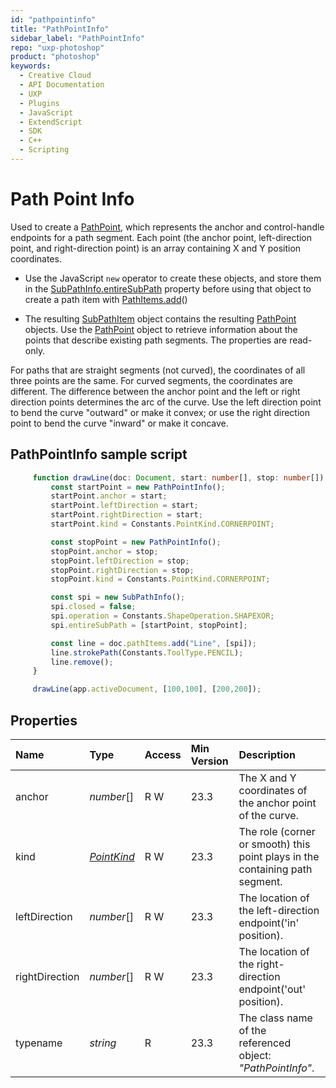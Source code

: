 ```yaml
---
id: "pathpointinfo"
title: "PathPointInfo"
sidebar_label: "PathPointInfo"
repo: "uxp-photoshop"
product: "photoshop"
keywords:
  - Creative Cloud
  - API Documentation
  - UXP
  - Plugins
  - JavaScript
  - ExtendScript
  - SDK
  - C++
  - Scripting
---
```


# Path Point Info

Used to create a [PathPoint](/ps_reference/classes/pathpoint/), which represents the anchor and control-handle endpoints for a path segment.
Each point (the anchor point, left-direction point, and right-direction point) is an array containing X and Y
position coordinates.

 - Use the JavaScript `new` operator to create these objects, and store them in the [SubPathInfo.entireSubPath](/ps_reference/classes/subpathinfo/#entiresubpath)
property before using that object to create a path item with [PathItems.add](/ps_reference/classes/pathitems/#add)()

 - The resulting [SubPathItem](/ps_reference/classes/subpathitem/) object contains the resulting [PathPoint](/ps_reference/classes/pathpoint/) objects. Use the [PathPoint](/ps_reference/classes/pathpoint/) object
to retrieve information about the points that describe existing path segments. The properties are read-only.

For paths that are straight segments (not curved), the coordinates of all three points are the same. For curved
segments, the coordinates are different. The difference between the anchor point and the left or right
direction points determines the arc of the curve. Use the left direction point to bend the curve "outward" or
make it convex; or use the right direction point to bend the curve "inward" or make it concave.

 ## PathPointInfo sample script

```typescript
     function drawLine(doc: Document, start: number[], stop: number[]) {
         const startPoint = new PathPointInfo();
         startPoint.anchor = start;
         startPoint.leftDirection = start;
         startPoint.rightDirection = start;
         startPoint.kind = Constants.PointKind.CORNERPOINT;

         const stopPoint = new PathPointInfo();
         stopPoint.anchor = stop;
         stopPoint.leftDirection = stop;
         stopPoint.rightDirection = stop;
         stopPoint.kind = Constants.PointKind.CORNERPOINT;

         const spi = new SubPathInfo();
         spi.closed = false;
         spi.operation = Constants.ShapeOperation.SHAPEXOR;
         spi.entireSubPath = [startPoint, stopPoint];

         const line = doc.pathItems.add("Line", [spi]);
         line.strokePath(Constants.ToolType.PENCIL);
         line.remove();
     }

     drawLine(app.activeDocument, [100,100], [200,200]);
```

## Properties

| Name | Type | Access | Min Version | Description |
| :------ | :------ | :------ | :------ | :------ |
| anchor | *number*[] | R W | 23.3 | The X and Y coordinates of the anchor point of the curve. |
| kind | [*PointKind*](/ps_reference/modules/constants/#pointkind) | R W | 23.3 | The role (corner or smooth) this point plays in the containing path segment. |
| leftDirection | *number*[] | R W | 23.3 | The location of the left-direction endpoint(&#x27;in&#x27; position). |
| rightDirection | *number*[] | R W | 23.3 | The location of the right-direction endpoint(&#x27;out&#x27; position). |
| typename | *string* | R | 23.3 | The class name of the referenced object: *&quot;PathPointInfo&quot;*. |
